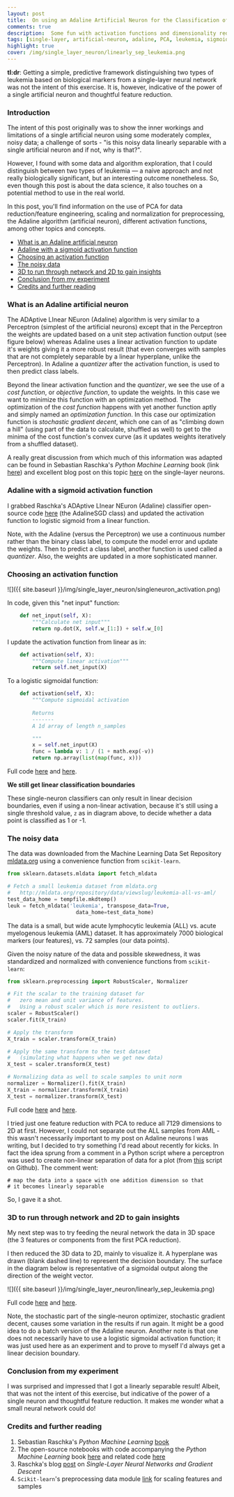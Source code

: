 ```yaml
---
layout: post
title:  On using an Adaline Artificial Neuron for the Classification of Non-Linearly Separable, Noisy Data
comments: true
description:  Some fun with activation functions and dimensionality reduction
tags: [single-layer, artificial-neuron, adaline, PCA, leukemia, sigmoid-activation]
highlight: true
cover: /img/single_layer_neuron/linearly_sep_leukemia.png
---
```


**tl:dr**:  Getting a simple, predictive framework distinguishing two types of leukemia based on biological markers from a single-layer neural network was not the intent of this exercise. It is, however, indicative of the power of a single artificial neuron and thoughtful feature reduction.


### Introduction

The intent of this post originally was to show the inner workings and limitations of a single artificial neuron using some moderately complex, noisy data; a challenge of sorts - "is this noisy data linearly separable with a single artificial neuron and if not, why is that?".  

However, I found with some data and algorithm exploration, that I could distinguish between two types of leukemia — a naive approach and not really biologically significant, but an interesting outcome nonetheless.  So, even though this post is about the data science, it also touches on a potential method to use in the real world.

In this post, you'll find information on the use of PCA for data reduction/feature engineering, scaling and normalization for preprocessing, the Adaline algorithm (artificial neuron), different activation functions, among other topics and concepts.

- [What is an Adaline artificial neuron](#what-is-an-adaline-artificial-neuron)
- [Adaline with a sigmoid activation function](#adaline-with-a-sigmoid-activation-function)
- [Choosing an activation function](#choosing-an-activation-function)
- [The noisy data](#the-noisy-data)
- [3D to run through network and 2D to gain insights](#3d-to-run-through-network-and-2d-to-gain-insights)
- [Conclusion from my experiment](#conclusion-from-my-experiment)
- [Credits and further reading](#credits-and-further-reading)


### What is an Adaline artificial neuron

The ADAptive LInear NEuron (Adaline) algorithm is very similar to a Perceptron (simplest of the artificial neurons) except that in the Perceptron the weights are updated based on a unit step activation function output (see figure below) whereas Adaline uses a linear activation function to update it's weights giving it a more robust result (that even converges with samples that are not completely separable by a linear hyperplane, unlike the Perceptron).  In Adaline a _quantizer_ after the activation function, is used to then predict class labels.

Beyond the linear activation function and the _quantizer_, we see the use of a _cost function_, or _objective function_, to update the weights.  In this case we want to minimize this function with an optimization method.  The optimization of the _cost function_ happens with yet another function aptly and simply named an _optimization function_.  In this case our optimization function is _stochastic gradient decent_, which one can of as "climbing down a hill" (using part of the data to calculate, shuffled as well) to get to the minima of the cost function's convex curve (as it updates weights iteratively from a shuffled dataset).

A really great discussion from which much of this information was adapted can be found in Sebastian Raschka's _Python Machine Learning_ book (link [here](https://www.packtpub.com/big-data-and-business-intelligence/python-machine-learning)) and excellent blog post on this topic [here](http://sebastianraschka.com/Articles/2015_singlelayer_neurons.html) on the single-layer neurons.

### Adaline with a sigmoid activation function

I grabbed Raschka's ADAptive LInear NEuron (Adaline) classifier open-source code [here](https://github.com/PacktPublishing/Python-Machine-Learning/blob/master/3547_02_Code.ipynb) (the AdalineSGD class) and updated the activation function to logistic sigmoid from a linear function.

Note, with the Adaline (versus the Perceptron) we use a continuous number rather than the binary class label, to compute the model error and update the weights.  Then to predict a class label, another function is used called a _quantizer_.  Also, the weights are updated in a more sophisticated manner.


### Choosing an activation function

![]({{ site.baseurl }}/img/single_layer_neuron/singleneuron_activation.png)

In code, given this "net input" function:

```python
    def net_input(self, X):
        """Calculate net input"""
        return np.dot(X, self.w_[1:]) + self.w_[0]
```

I update the activation function from linear as in:   

```python
    def activation(self, X):
        """Compute linear activation"""
        return self.net_input(X)
```

To a logistic sigmoidal function:

```python
    def activation(self, X):
        """Compute sigmoidal activation
        
        Returns
        -------
        A 1d array of length n_samples

        """
        x = self.net_input(X)
        func = lambda v: 1 / (1 + math.exp(-v))
        return np.array(list(map(func, x)))

```

Full code [here](https://github.com/michhar/python-jupyter-notebooks/blob/master/machine_learning/leukemia_notebook.ipynb) and [here](https://github.com/michhar/python-jupyter-notebooks/blob/master/machine_learning/adaline_sgd.py).

**We still get linear classification boundaries**

These single-neuron classifiers can only result in linear decision boundaries, even if using a non-linear activation, because it's still using a single threshold value, `z` as in diagram above, to decide whether a data point is classified as 1 or -1.

### The noisy data

The data was downloaded from the Machine Learning Data Set Repository [mldata.org](https://mldata.org) using a convenience function from `scikit-learn`.  

```python
from sklearn.datasets.mldata import fetch_mldata

# Fetch a small leukemia dataset from mldata.org
#   http://mldata.org/repository/data/viewslug/leukemia-all-vs-aml/
test_data_home = tempfile.mkdtemp()
leuk = fetch_mldata('leukemia', transpose_data=True,
                      data_home=test_data_home)
```

The data is a small, but wide acute lymphocytic leukemia (ALL) vs. acute myelogenous leukemia (AML) dataset.  It has approximately 7000 biological markers (our features), vs. 72 samples (our data points).

Given the noisy nature of the data and possible skewedness, it was standardized and normalized with convenience functions from `scikit-learn`:

```python
from sklearn.preprocessing import RobustScaler, Normalizer

# Fit the scalar to the training dataset for 
#   zero mean and unit variance of features.
#   Using a robust scaler which is more resistent to outliers.
scaler = RobustScaler()
scaler.fit(X_train)

# Apply the transform
X_train = scaler.transform(X_train)

# Apply the same transform to the test dataset 
#   (simulating what happens when we get new data)
X_test = scaler.transform(X_test)

# Normalizing data as well to scale samples to unit norm
normalizer = Normalizer().fit(X_train)
X_train = normalizer.transform(X_train)
X_test = normalizer.transform(X_test)
```

Full code [here](https://github.com/michhar/python-jupyter-notebooks/blob/master/machine_learning/leukemia_notebook.ipynb) and [here](https://github.com/michhar/python-jupyter-notebooks/blob/master/machine_learning/adaline_sgd.py).

I tried just one feature reduction with PCA to reduce all 7129 dimensions to 2D at first.  However, I could not separate out the ALL samples from AML - this wasn't necessarily important to my post on Adaline neurons I was writing, but I decided to try something I'd read about recently for kicks.  In fact the idea sprung from a comment in a Python script where a perceptron was used to create non-linear separation of data for a plot (from [this](https://github.com/daniel-e/pymltools/blob/master/plot_scripts/plot_perceptron_nonlin.py) script on Github).  The comment went:

```
# map the data into a space with one addition dimension so that
# it becomes linearly separable
```

So, I gave it a shot.

### 3D to run through network and 2D to gain insights

My next step was to try feeding the neural network the data in 3D space (the 3 features or components from the first PCA reduction).

I then reduced the 3D data to 2D, mainly to visualize it.  A hyperplane was drawn (blank dashed line) to represent the decision boundary.  The surface in the diagram below is representative of a sigmoidal output along the direction of the weight vector.

![]({{ site.baseurl }}/img/single_layer_neuron/linearly_sep_leukemia.png)

Full code [here](https://github.com/michhar/python-jupyter-notebooks/blob/master/machine_learning/leukemia_notebook.ipynb) and [here](https://github.com/michhar/python-jupyter-notebooks/blob/master/machine_learning/adaline_sgd.py).

Note, the stochastic part of the single-neuron optimizer, stochastic gradient decent, causes some variation in the results if run again.  It might be a good idea to do a batch version of the Adaline neuron.  Another note is that one does not necessarily have to use a logistic sigmoidal activation function; it was just used here as an experiment and to prove to myself I'd always get a linear decision boundary.

### Conclusion from my experiment

I was surprised and impressed that I got a linearly separable result!  Albeit, that was not the intent of this exercise, but indicative of the power of a single neuron and thoughtful feature reduction.  It makes me wonder what a small neural network could do!


### Credits and further reading

1. Sebastian Raschka's _Python Machine Learning_ [book](https://www.packtpub.com/big-data-and-business-intelligence/python-machine-learning)
2. The open-source notebooks with code accompanying the _Python Machine Learning_ book [here](https://github.com/PacktPublishing/Python-Machine-Learning) and related code [here](https://github.com/rasbt/mlxtend/tree/master/mlxtend/classifier)
2. Raschka's blog [post](http://sebastianraschka.com/Articles/2015_singlelayer_neurons.html) on _Single-Layer Neural Networks and Gradient Descent_
3. `Scikit-learn`'s preprocessing data module [link](http://scikit-learn.org/stable/modules/preprocessing.html) for scaling features and samples
